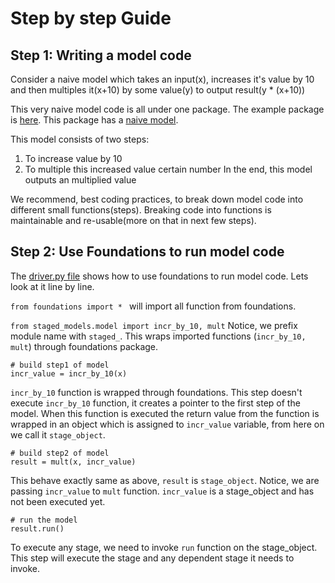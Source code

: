 # Step by step Guide

## Step 1: Writing a model code

Consider a naive model which takes an input(x), increases it's value by 10 and then multiples it(x+10) by some value(y) to output result(y * (x+10))

This very naive model code is all under one package.
The example package is [here](https://github.com/DeepLearnI/foundations/documentation/sample_code/models).
This package has a [naive model](https://github.com/DeepLearnI/foundations/documentation/sample_code/models/model.py).

This model consists of two steps:
1. To increase value by 10
2. To multiple this increased value certain number
In the end, this model outputs an multiplied value

We recommend, best coding practices, to break down model code into different small functions(steps). Breaking code into functions is maintainable and re-usable(more on that in next few steps).

## Step 2: Use Foundations to run model code


The [driver.py file](https://github.com/DeepLearnI/foundations/documentation/sample_code/driver.py) shows how to use foundations to run model code. Lets look at it line by line.

```from foundations import * ```
will import all function from foundations.

```from staged_models.model import incr_by_10, mult```
Notice, we prefix module name with `staged_`. This wraps imported functions (`incr_by_10, mult`) through foundations package.

```
# build step1 of model
incr_value = incr_by_10(x)
```
`incr_by_10` function is wrapped through foundations. This step doesn't execute `incr_by_10` function, it creates a pointer to the first step of the model. When this function is executed the return value from the function is wrapped in an object which is assigned to `incr_value` variable, from here on we call it `stage_object`.

```
# build step2 of model
result = mult(x, incr_value)
```
This behave exactly same as above, `result` is `stage_object`. Notice, we are passing `incr_value` to `mult` function. `incr_value` is a stage_object and has not been executed yet.

```
# run the model
result.run()
```
To execute any stage, we need to invoke `run` function on the stage_object. This step will execute the stage and any dependent stage it needs to invoke.
 







